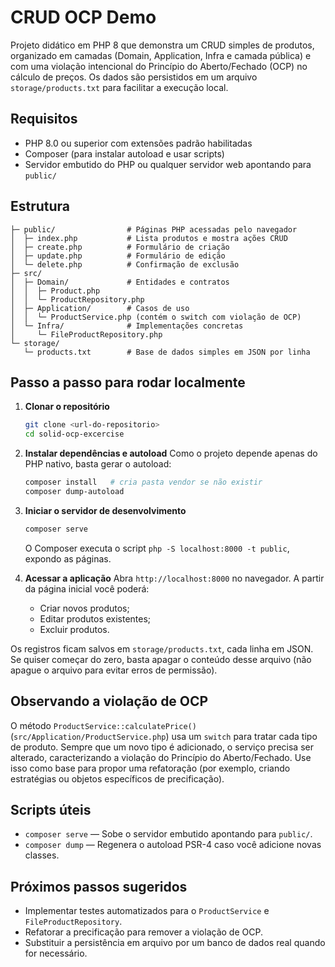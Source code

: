 # CRUD OCP Demo

Projeto didático em PHP 8 que demonstra um CRUD simples de produtos, organizado em camadas (Domain, Application, Infra e camada pública) e com uma violação intencional do Princípio do Aberto/Fechado (OCP) no cálculo de preços. Os dados são persistidos em um arquivo `storage/products.txt` para facilitar a execução local.

## Requisitos

- PHP 8.0 ou superior com extensões padrão habilitadas
- Composer (para instalar autoload e usar scripts)
- Servidor embutido do PHP ou qualquer servidor web apontando para `public/`

## Estrutura

```
├─ public/                # Páginas PHP acessadas pelo navegador
│  ├─ index.php           # Lista produtos e mostra ações CRUD
│  ├─ create.php          # Formulário de criação
│  ├─ update.php          # Formulário de edição
│  └─ delete.php          # Confirmação de exclusão
├─ src/
│  ├─ Domain/             # Entidades e contratos
│  │  ├─ Product.php
│  │  └─ ProductRepository.php
│  ├─ Application/        # Casos de uso
│  │  └─ ProductService.php (contém o switch com violação de OCP)
│  └─ Infra/              # Implementações concretas
│     └─ FileProductRepository.php
└─ storage/
   └─ products.txt        # Base de dados simples em JSON por linha
```

## Passo a passo para rodar localmente

1. **Clonar o repositório**
   ```bash
   git clone <url-do-repositorio>
   cd solid-ocp-excercise
   ```

2. **Instalar dependências e autoload**
   Como o projeto depende apenas do PHP nativo, basta gerar o autoload:
   ```bash
   composer install   # cria pasta vendor se não existir
   composer dump-autoload
   ```

3. **Iniciar o servidor de desenvolvimento**
   ```bash
   composer serve
   ```
   O Composer executa o script `php -S localhost:8000 -t public`, expondo as páginas.

4. **Acessar a aplicação**
   Abra `http://localhost:8000` no navegador. A partir da página inicial você poderá:
   - Criar novos produtos;
   - Editar produtos existentes;
   - Excluir produtos.

Os registros ficam salvos em `storage/products.txt`, cada linha em JSON. Se quiser começar do zero, basta apagar o conteúdo desse arquivo (não apague o arquivo para evitar erros de permissão).

## Observando a violação de OCP

O método `ProductService::calculatePrice()` (`src/Application/ProductService.php`) usa um `switch` para tratar cada tipo de produto. Sempre que um novo tipo é adicionado, o serviço precisa ser alterado, caracterizando a violação do Princípio do Aberto/Fechado. Use isso como base para propor uma refatoração (por exemplo, criando estratégias ou objetos específicos de precificação).

## Scripts úteis

- `composer serve` — Sobe o servidor embutido apontando para `public/`.
- `composer dump` — Regenera o autoload PSR-4 caso você adicione novas classes.

## Próximos passos sugeridos

- Implementar testes automatizados para o `ProductService` e `FileProductRepository`.
- Refatorar a precificação para remover a violação de OCP.
- Substituir a persistência em arquivo por um banco de dados real quando for necessário.
